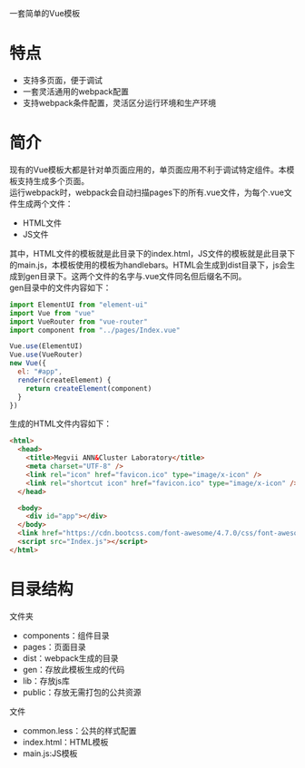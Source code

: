 一套简单的Vue模板
# 特点
* 支持多页面，便于调试
* 一套灵活通用的webpack配置
* 支持webpack条件配置，灵活区分运行环境和生产环境

# 简介
现有的Vue模板大都是针对单页面应用的，单页面应用不利于调试特定组件。本模板支持生成多个页面。  
运行webpack时，webpack会自动扫描pages下的所有.vue文件，为每个.vue文件生成两个文件：
* HTML文件
* JS文件

其中，HTML文件的模板就是此目录下的index.html，JS文件的模板就是此目录下的main.js，本模板使用的模板为handlebars。HTML会生成到dist目录下，js会生成到gen目录下。这两个文件的名字与.vue文件同名但后缀名不同。  
gen目录中的文件内容如下：
```js
import ElementUI from "element-ui"
import Vue from "vue"
import VueRouter from "vue-router"
import component from "../pages/Index.vue"

Vue.use(ElementUI)
Vue.use(VueRouter)
new Vue({
  el: "#app",
  render(createElement) {
    return createElement(component)
  }
})
```
生成的HTML文件内容如下：
```html
<html>
  <head>
    <title>Megvii ANN&Cluster Laboratory</title>
    <meta charset="UTF-8" />
    <link rel="icon" href="favicon.ico" type="image/x-icon" />
    <link rel="shortcut icon" href="favicon.ico" type="image/x-icon" />
  </head>

  <body>
    <div id="app"></div>
  </body>
  <link href="https://cdn.bootcss.com/font-awesome/4.7.0/css/font-awesome.min.css" rel="stylesheet" />
  <script src="Index.js"></script>
</html>
```

# 目录结构
文件夹
* components：组件目录
* pages：页面目录
* dist：webpack生成的目录
* gen：存放此模板生成的代码
* lib：存放js库
* public：存放无需打包的公共资源

文件
* common.less：公共的样式配置
* index.html：HTML模板
* main.js:JS模板
